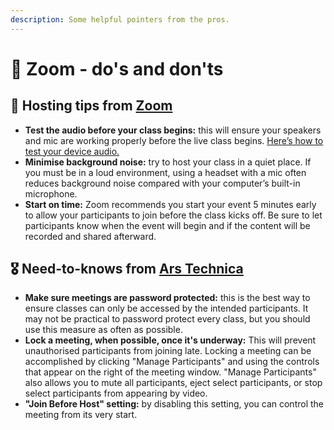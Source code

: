 ```yaml
---
description: Some helpful pointers from the pros.
---
```


# 🚨 Zoom - do's and don'ts

## 🏅 **Hosting tips from** [**Zoom**](https://blog.zoom.us/wordpress/2020/03/04/best-practices-for-hosting-a-digital-event/?_ga=2.70324371.2055348868.1586158002-1988835527.1586158002)

* **Test the audio before your class begins:** this will ensure your speakers and mic are working properly before the live class begins. [Here’s how to test your device audio.](https://support.zoom.us/hc/en-us/articles/201362283-How-Do-I-Join-or-Test-My-Computer-Device-Audio-?zcid=1231)
* **Minimise background noise:** try to host your class in a quiet place. If you must be in a loud environment, using a headset with a mic often reduces background noise compared with your computer’s built-in microphone.
* **Start on time:** Zoom recommends you start your event 5 minutes early to allow your participants to join before the class kicks off. Be sure to let participants know when the event will begin and if the content will be recorded and shared afterward.

## 🎖 Need-to-knows from [Ars Technica](https://arstechnica.com/information-technology/2020/04/security-tips-every-work-from-homer-needs-to-know-about-zoom-right-now/)

* **Make sure meetings are password protected:** this is the best way to ensure classes can only be accessed by the intended participants. It may not be practical to password protect every class, but you should use this measure as often as possible.
* **Lock a meeting, when possible, once it's underway:** This will prevent unauthorised participants from joining late. Locking a meeting can be accomplished by clicking "Manage Participants" and using the controls that appear on the right of the meeting window. "Manage Participants" also allows you to mute all participants, eject select participants, or stop select participants from appearing by video.
* **"Join Before Host" setting:** by disabling this setting, you can control the meeting from its very start.

